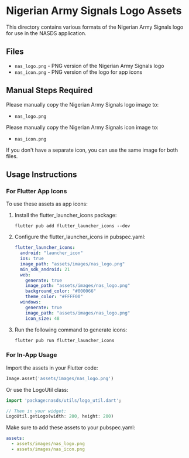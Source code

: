 # Nigerian Army Signals Logo Assets

This directory contains various formats of the Nigerian Army Signals logo for use in the NASDS application.

## Files

- `nas_logo.png` - PNG version of the Nigerian Army Signals logo
- `nas_icon.png` - PNG version of the logo for app icons

## Manual Steps Required

Please manually copy the Nigerian Army Signals logo image to:
- `nas_logo.png`

Please manually copy the Nigerian Army Signals icon image to:
- `nas_icon.png`

If you don't have a separate icon, you can use the same image for both files.

## Usage Instructions

### For Flutter App Icons

To use these assets as app icons:

1. Install the flutter_launcher_icons package:
   ```
   flutter pub add flutter_launcher_icons --dev
   ```

2. Configure the flutter_launcher_icons in pubspec.yaml:
   ```yaml
   flutter_launcher_icons:
     android: "launcher_icon"
     ios: true
     image_path: "assets/images/nas_logo.png"
     min_sdk_android: 21
     web:
       generate: true
       image_path: "assets/images/nas_logo.png"
       background_color: "#000066"
       theme_color: "#FFFF00"
     windows:
       generate: true
       image_path: "assets/images/nas_logo.png"
       icon_size: 48
   ```

3. Run the following command to generate icons:
   ```
   flutter pub run flutter_launcher_icons
   ```

### For In-App Usage

Import the assets in your Flutter code:

```dart
Image.asset('assets/images/nas_logo.png')
```

Or use the LogoUtil class:

```dart
import 'package:nasds/utils/logo_util.dart';

// Then in your widget:
LogoUtil.getLogo(width: 200, height: 200)
```

Make sure to add these assets to your pubspec.yaml:

```yaml
assets:
  - assets/images/nas_logo.png
  - assets/images/nas_icon.png
```
